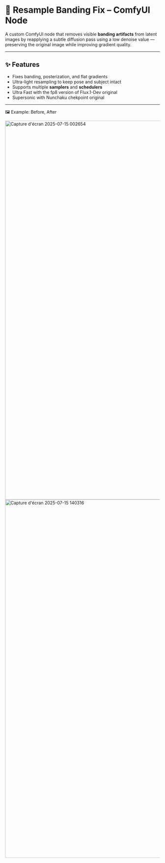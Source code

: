 # 🧽 Resample Banding Fix – ComfyUI Node

A custom ComfyUI node that removes visible **banding artifacts** from latent images by reapplying a subtle diffusion pass using a low denoise value — preserving the original image while improving gradient quality.

---

## ✨ Features

- Fixes banding, posterization, and flat gradients
- Ultra-light resampling to keep pose and subject intact
- Supports multiple **samplers** and **schedulers**
- Ultra Fast with the fp8 version of Flux.1-Dev original
- Supersonic with Nunchaku chekpoint original

---
🖼 Example:
Before, After

<img width="2426" height="1232" alt="Capture d'écran 2025-07-15 002654" src="https://github.com/user-attachments/assets/7f574468-9d38-4ef2-b611-85229f3447ab" />
<img width="2147" height="1165" alt="Capture d'écran 2025-07-15 140316" src="https://github.com/user-attachments/assets/8025adb5-8b9e-4cce-9943-66b9cc9ff2ca" />



